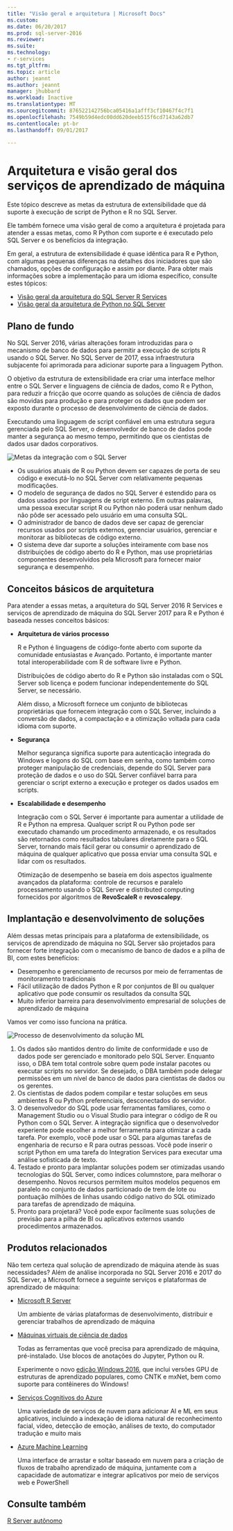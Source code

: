 ```yaml
---
title: "Visão geral e arquitetura | Microsoft Docs"
ms.custom: 
ms.date: 06/20/2017
ms.prod: sql-server-2016
ms.reviewer: 
ms.suite: 
ms.technology:
- r-services
ms.tgt_pltfrm: 
ms.topic: article
author: jeannt
ms.author: jeannt
manager: jhubbard
ms.workload: Inactive
ms.translationtype: MT
ms.sourcegitcommit: 876522142756bca05416a1afff3cf10467f4c7f1
ms.openlocfilehash: 7549b59d4edc00dd620deeb515f6cd7143a62db7
ms.contentlocale: pt-br
ms.lasthandoff: 09/01/2017

---
```


# <a name="architecture-and-overview-of-machine-learning-services"></a>Arquitetura e visão geral dos serviços de aprendizado de máquina

Este tópico descreve as metas da estrutura de extensibilidade que dá suporte à execução de script de Python e R no SQL Server.

Ele também fornece uma visão geral de como a arquitetura é projetada para atender a essas metas, como R Python com suporte e é executado pelo SQL Server e os benefícios da integração.

Em geral, a estrutura de extensibilidade é quase idêntica para R e Python, com algumas pequenas diferenças na detalhes dos iniciadores que são chamados, opções de configuração e assim por diante. Para obter mais informações sobre a implementação para um idioma específico, consulte estes tópicos:

- [Visão geral da arquitetura do SQL Server R Services](r/architecture-overview-sql-server-r.md)
- [Visão geral da arquitetura de Python no SQL Server](python/architecture-overview-sql-server-python.md)


## <a name="background"></a>Plano de fundo

No SQL Server 2016, várias alterações foram introduzidas para o mecanismo de banco de dados para permitir a execução de scripts R usando o SQL Server. No SQL Server de 2017, essa infraestrutura subjacente foi aprimorada para adicionar suporte para a linguagem Python.

O objetivo da estrutura de extensibilidade era criar uma interface melhor entre o SQL Server e linguagens de ciência de dados, como R e Python, para reduzir a fricção que ocorre quando as soluções de ciência de dados são movidas para produção e para proteger os dados que podem ser exposto durante o processo de desenvolvimento de ciência de dados.

Executando uma linguagem de script confiável em uma estrutura segura gerenciada pelo SQL Server, o desenvolvedor de banco de dados pode manter a segurança ao mesmo tempo, permitindo que os cientistas de dados usar dados corporativos.

  ![Metas da integração com o SQL Server](media/ml-service-value-add.png "Machine Learning serviços de valor agregado")

- Os usuários atuais de R ou Python devem ser capazes de porta de seu código e executá-lo no SQL Server com relativamente pequenas modificações.
- O modelo de segurança de dados no SQL Server é estendido para os dados usados por linguagens de script externo. Em outras palavras, uma pessoa executar script R ou Python não poderá usar nenhum dado não pôde ser acessado pelo usuário em uma consulta SQL.
- O administrador de banco de dados deve ser capaz de gerenciar recursos usados por scripts externos, gerenciar usuários, gerenciar e monitorar as bibliotecas de código externo.
- O sistema deve dar suporte a soluções inteiramente com base nos distribuições de código aberto do R e Python, mas use proprietárias componentes desenvolvidos pela Microsoft para fornecer maior segurança e desempenho.

## <a name="architecture-core-concepts"></a>Conceitos básicos de arquitetura

Para atender a essas metas, a arquitetura do SQL Server 2016 R Services e serviços de aprendizado de máquina do SQL Server 2017 para R e Python é baseada nesses conceitos básicos:

+ **Arquitetura de vários processo**

  R e Python é linguagens de código-fonte aberto com suporte da comunidade entusiastas e Avançado. Portanto, é importante manter total interoperabilidade com R de software livre e Python.

  Distribuições de código aberto do R e Python são instaladas com o SQL Server sob licença e podem funcionar independentemente do SQL Server, se necessário.

   Além disso, a Microsoft fornece um conjunto de bibliotecas proprietárias que fornecem integração com o SQL Server, incluindo a conversão de dados, a compactação e a otimização voltada para cada idioma com suporte.

+ **Segurança**

   Melhor segurança significa suporte para autenticação integrada do Windows e logons do SQL com base em senha, como também como proteger manipulação de credenciais, depende do SQL Server para proteção de dados e o uso do SQL Server confiável barra para gerenciar o script externo a execução e proteger os dados usados em scripts.

+ **Escalabilidade e desempenho**

  Integração com o SQL Server é importante para aumentar a utilidade de R e Python na empresa. Qualquer script R ou Python pode ser executado chamando um procedimento armazenado, e os resultados são retornados como resultados tabulares diretamente para o SQL Server, tornando mais fácil gerar ou consumir o aprendizado de máquina de qualquer aplicativo que possa enviar uma consulta SQL e lidar com os resultados.

  Otimização de desempenho se baseia em dois aspectos igualmente avançados da plataforma: controle de recursos e paralelo processamento usando o SQL Server e distributed computing fornecidos por algoritmos de **RevoScaleR** e **revoscalepy**.


## <a name="solution-development-and-deployment"></a>Implantação e desenvolvimento de soluções

Além dessas metas principais para a plataforma de extensibilidade, os serviços de aprendizado de máquina no SQL Server são projetados para fornecer forte integração com o mecanismo de banco de dados e a pilha de BI, com estes benefícios:

+ Desempenho e gerenciamento de recursos por meio de ferramentas de monitoramento tradicionais
+ Fácil utilização de dados Python e R por conjuntos de BI ou qualquer aplicativo que pode consumir os resultados da consulta SQL
+ Muito inferior barreira para desenvolvimento empresarial de soluções de aprendizado de máquina

Vamos ver como isso funciona na prática.

  ![Processo de desenvolvimento da solução ML](media/ml-solution-development-process.png "desenvolver e implantar usando serviços de aprendizado de máquina")

1. Os dados são mantidos dentro do limite de conformidade e uso de dados pode ser gerenciado e monitorado pelo SQL Server. Enquanto isso, o DBA tem total controle sobre quem pode instalar pacotes ou executar scripts no servidor. Se desejado, o DBA também pode delegar permissões em um nível de banco de dados para cientistas de dados ou os gerentes.
2. Os cientistas de dados podem compilar e testar soluções em seus ambientes R ou Python preferenciais, desconectados do servidor.
3. O desenvolvedor do SQL pode usar ferramentas familiares, como o Management Studio ou o Visual Studio para integrar o código de R ou Python com o SQL Server. A integração significa que o desenvolvedor experiente pode escolher a melhor ferramenta para otimizar a cada tarefa. Por exemplo, você pode usar o SQL para algumas tarefas de engenharia de recurso e R para outras pessoas. Você pode inserir o script Python em uma tarefa do Integration Services para executar uma análise sofisticada de texto.
4. Testado e pronto para implantar soluções podem ser otimizadas usando tecnologias do SQL Server, como índices columnstore, para melhorar o desempenho. Novos recursos permitem muitos modelos pequenos em paralelo no conjunto de dados particionado de trem de lote ou pontuação milhões de linhas usando código nativo do SQL otimizado para tarefas de aprendizado de máquina.
5. Pronto para projetará? Você pode expor facilmente suas soluções de previsão para a pilha de BI ou aplicativos externos usando procedimentos armazenados.

## <a name="related-products"></a>Produtos relacionados

Não tem certeza qual solução de aprendizado de máquina atende às suas necessidades? Além de análise incorporada no SQL Server 2016 e 2017 do SQL Server, a Microsoft fornece a seguinte serviços e plataformas de aprendizado de máquina:

+ [Microsoft R Server](https://msdn.microsoft.com/microsoft-r/rserver)

  Um ambiente de várias plataformas de desenvolvimento, distribuir e gerenciar trabalhos de aprendizado de máquina
+ [Máquinas virtuais de ciência de dados](https://docs.microsoft.com/azure/machine-learning/machine-learning-data-science-virtual-machine-overview)

  Todas as ferramentas que você precisa para aprendizado de máquina, pré-instalado. Use blocos de anotações do Jupyter, Python ou R.
  
  Experimente o novo [edição Windows 2016](http://aka.ms/dsvm/win2016), que inclui versões GPU de estruturas de aprendizado populares, como CNTK e mxNet, bem como suporte para contêineres do Windows!
+ [Serviços Cognitivos do Azure](https://azure.microsoft.com/services/cognitive-services/)

  Uma variedade de serviços de nuvem para adicionar AI e ML em seus aplicativos, incluindo a indexação de idioma natural de reconhecimento facial, vídeo, detecção de emoção, análises de texto, do computador tradução e muito mais
+ [Azure Machine Learning](https://azure.microsoft.com/services/machine-learning/)

  Uma interface de arrastar e soltar baseado em nuvem para a criação de fluxos de trabalho aprendizado de máquina, juntamente com a capacidade de automatizar e integrar aplicativos por meio de serviços web e PowerShell

## <a name="see-also"></a>Consulte também

[R Server autônomo](https://docs.microsoft.com/sql/advanced-analytics/r/r-server-standalone)

